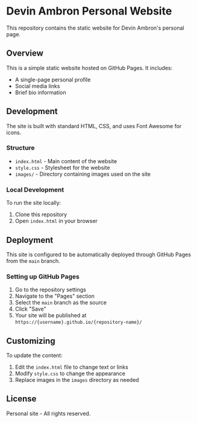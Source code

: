 # Devin Ambron Personal Website

This repository contains the static website for Devin Ambron's personal page.

## Overview

This is a simple static website hosted on GitHub Pages. It includes:

- A single-page personal profile
- Social media links
- Brief bio information

## Development

The site is built with standard HTML, CSS, and uses Font Awesome for icons.

### Structure

- `index.html` - Main content of the website
- `style.css` - Stylesheet for the website
- `images/` - Directory containing images used on the site

### Local Development

To run the site locally:

1. Clone this repository
2. Open `index.html` in your browser

## Deployment

This site is configured to be automatically deployed through GitHub Pages from the `main` branch.

### Setting up GitHub Pages

1. Go to the repository settings
2. Navigate to the "Pages" section
3. Select the `main` branch as the source
4. Click "Save"
5. Your site will be published at `https://{username}.github.io/{repository-name}/`

## Customizing

To update the content:

1. Edit the `index.html` file to change text or links
2. Modify `style.css` to change the appearance
3. Replace images in the `images` directory as needed

## License

Personal site - All rights reserved. 